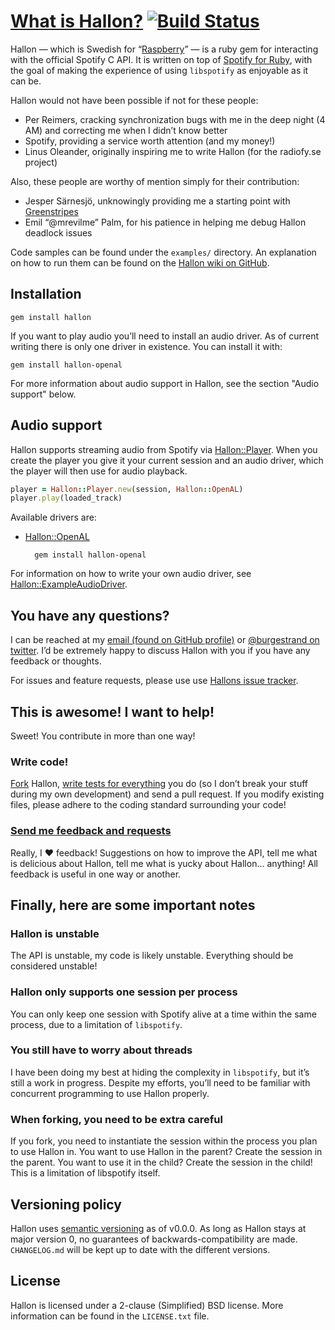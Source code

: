 [What is Hallon?][] [![Build Status][]](http://travis-ci.org/Burgestrand/Hallon)
===================

Hallon — which is Swedish for “[Raspberry][]” — is a ruby gem for interacting with the official Spotify C API. It is written on top of [Spotify for Ruby][], with the goal of making the experience of using `libspotify` as enjoyable as it can be.

Hallon would not have been possible if not for these people:

- Per Reimers, cracking synchronization bugs with me in the deep night (4 AM) and correcting me when I didn’t know better
- Spotify, providing a service worth attention (and my money!)
- Linus Oleander, originally inspiring me to write Hallon (for the radiofy.se project)

Also, these people are worthy of mention simply for their contribution:

- Jesper Särnesjö, unknowingly providing me a starting point with [Greenstripes][]
- Emil “@mrevilme” Palm, for his patience in helping me debug Hallon deadlock issues

Code samples can be found under the `examples/` directory. An explanation on how to run them can be found on the [Hallon wiki on GitHub](https://github.com/Burgestrand/Hallon/wiki).

Installation
------------

    gem install hallon

If you want to play audio you’ll need to install an audio driver. As of current writing there is only one driver in existence. You can install it with:

    gem install hallon-openal

For more information about audio support in Hallon, see the section "Audio support" below.

Audio support
-------------
Hallon supports streaming audio from Spotify via [Hallon::Player][]. When you create the player you give it your current session and an audio driver, which the player will then use for audio playback.

```ruby
player = Hallon::Player.new(session, Hallon::OpenAL)
player.play(loaded_track)
```

Available drivers are:

- [Hallon::OpenAL](https://rubygems.org/gems/hallon-openal)

        gem install hallon-openal

For information on how to write your own audio driver, see [Hallon::ExampleAudioDriver].

You have any questions?
-----------------------
I can be reached at my [email (found on GitHub profile)](http://github.com/Burgestrand) or [@burgestrand on twitter](http://twitter.com/Burgestrand). I’d be extremely happy to discuss Hallon with
you if you have any feedback or thoughts.

For issues and feature requests, please use use [Hallons issue tracker](http://github.com/Burgestrand/Hallon/issues).

This is awesome! I want to help!
--------------------------------
Sweet! You contribute in more than one way!

### Write code!
[Fork](http://help.github.com/forking/) Hallon, [write tests for everything](http://relishapp.com/rspec) you do (so I don’t break your stuff during my own development) and send a pull request. If you modify existing files, please adhere to the coding standard surrounding your code!

### [Send me feedback and requests](http://github.com/Burgestrand/Hallon/issues)
Really, I ❤ feedback! Suggestions on how to improve the API, tell me what is delicious about Hallon, tell me what is yucky about Hallon… anything! All feedback is useful in one way or another.

Finally, here are some important notes
--------------------------------------

### Hallon is unstable
The API is unstable, my code is likely unstable. Everything should be considered unstable!

### Hallon only supports one session per process
You can only keep one session with Spotify alive at a time within the same process, due to a limitation of `libspotify`.

### You still have to worry about threads
I have been doing my best at hiding the complexity in `libspotify`, but it’s still a work in progress. Despite my efforts, you’ll need to be familiar with concurrent programming to use Hallon properly.

### When forking, you need to be extra careful
If you fork, you need to instantiate the session within the process you plan to use Hallon in. You want to use Hallon in the parent? Create the session in the parent. You want to use it in the child? Create the session in the child! This is a limitation of libspotify itself.

Versioning policy
-----------------
Hallon uses [semantic versioning](http://semver.org) as of v0.0.0. As long
as Hallon stays at major version 0, no guarantees of backwards-compatibility
are made. `CHANGELOG.md` will be kept up to date with the different versions.

License
-------
Hallon is licensed under a 2-clause (Simplified) BSD license. More information can be found in the `LICENSE.txt` file.

[Raspberry]:        http://images.google.com/search?q=raspberry&tbm=isch
[Spotify for Ruby]: https://github.com/Burgestrand/libspotify-ruby
[spotify gem]:      https://rubygems.org/gems/spotify
[libspotify]:       http://developer.spotify.com/en/libspotify/overview/
[Greenstripes]:     http://github.com/sarnesjo/greenstripes
[What is Hallon?]:  http://burgestrand.se/articles/hallon-delicious-ruby-bindings-to-libspotify.html
[Build Status]:     https://secure.travis-ci.org/Burgestrand/Hallon.png

[Hallon::Player]:             http://rubydoc.info/github/Burgestrand/Hallon/Hallon/Player
[Hallon::ExampleAudioDriver]: http://rubydoc.info/github/Burgestrand/Hallon/Hallon/ExampleAudioDriver

